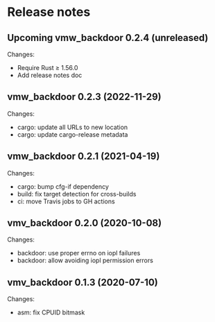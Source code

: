 # Release notes

## Upcoming vmw_backdoor 0.2.4 (unreleased)

Changes:

- Require Rust ≥ 1.56.0
- Add release notes doc


## vmw_backdoor 0.2.3 (2022-11-29)

Changes:

- cargo: update all URLs to new location
- cargo: update cargo-release metadata


## vmw_backdoor 0.2.1 (2021-04-19)

Changes:

- cargo: bump cfg-if dependency
- build: fix target detection for cross-builds
- ci: move Travis jobs to GH actions


## vmv_backdoor 0.2.0 (2020-10-08)

Changes:

- backdoor: use proper errno on iopl failures
- backdoor: allow avoiding iopl permission errors


## vmv_backdoor 0.1.3 (2020-07-10)

Changes:

- asm: fix CPUID bitmask
